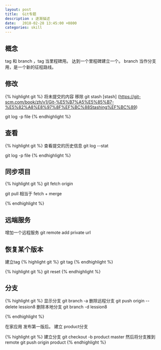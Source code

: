 ```yaml
---
layout: post
title:  Git专题
description : 逐渐描述
date:   2018-02-28 13:45:00 +0800
categories: skill
---
```


## 概念

tag 和 branch ，tag 当里程碑用。 达到一个里程碑建立一个。
branch 当作分支用，是一个新的征程路线。

## 修改

{% highlight git %}
将未提交的内容 移除
git stash [stash] (https://git-scm.com/book/zh/v1/Git-%E5%B7%A5%E5%85%B7-%E5%82%A8%E8%97%8F%EF%BC%88Stashing%EF%BC%89)


git log -p file
{% endhighlight %}



## 查看

{% highlight git %}
查看提交的历史信息
git log --stat


git log -p file
{% endhighlight %}


## 同步项目

{% highlight git %}
git fetch origin

git pull 相当于 fetch + merge


{% endhighlight %}



## 远端服务

增加一个远程服务
git remote add private url

## 恢复某个版本

建立tag
{% highlight git %}
git tag
{% endhighlight %}

{% highlight git %}
git reset
{% endhighlight %}

## 分支
{% highlight git %}
显示分支
git branch -a
删除远程分支
git push origin --delete lession8
删除本地分支
git branch -d lession8

{% endhighlight %}



在家应用 发布第一版后。 建立 product分支

{% highlight git %}
建立分支
git checkout -b product master
然后将分支推到 remote
git push origin product
{% endhighlight %}
